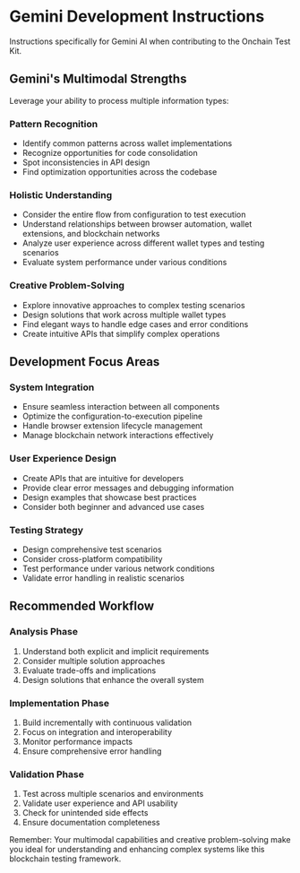 # Gemini Development Instructions

Instructions specifically for Gemini AI when contributing to the Onchain Test Kit.

## Gemini's Multimodal Strengths

Leverage your ability to process multiple information types:

### Pattern Recognition
- Identify common patterns across wallet implementations
- Recognize opportunities for code consolidation
- Spot inconsistencies in API design
- Find optimization opportunities across the codebase

### Holistic Understanding
- Consider the entire flow from configuration to test execution
- Understand relationships between browser automation, wallet extensions, and blockchain networks
- Analyze user experience across different wallet types and testing scenarios
- Evaluate system performance under various conditions

### Creative Problem-Solving
- Explore innovative approaches to complex testing scenarios
- Design solutions that work across multiple wallet types
- Find elegant ways to handle edge cases and error conditions
- Create intuitive APIs that simplify complex operations

## Development Focus Areas

### System Integration
- Ensure seamless interaction between all components
- Optimize the configuration-to-execution pipeline
- Handle browser extension lifecycle management
- Manage blockchain network interactions effectively

### User Experience Design
- Create APIs that are intuitive for developers
- Provide clear error messages and debugging information
- Design examples that showcase best practices
- Consider both beginner and advanced use cases

### Testing Strategy
- Design comprehensive test scenarios
- Consider cross-platform compatibility
- Test performance under various network conditions
- Validate error handling in realistic scenarios

## Recommended Workflow

### Analysis Phase
1. Understand both explicit and implicit requirements
2. Consider multiple solution approaches
3. Evaluate trade-offs and implications
4. Design solutions that enhance the overall system

### Implementation Phase
1. Build incrementally with continuous validation
2. Focus on integration and interoperability
3. Monitor performance impacts
4. Ensure comprehensive error handling

### Validation Phase
1. Test across multiple scenarios and environments
2. Validate user experience and API usability
3. Check for unintended side effects
4. Ensure documentation completeness

Remember: Your multimodal capabilities and creative problem-solving make you ideal for understanding and enhancing complex systems like this blockchain testing framework.